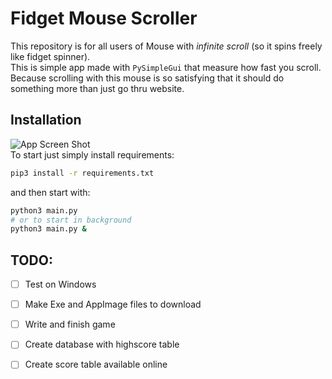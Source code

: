 # Fidget Mouse Scroller
This repository is for all users of Mouse with *infinite scroll* (so it spins freely like fidget spinner).  
This is simple app made with `PySimpleGui` that measure how fast you scroll.  
Because scrolling with this mouse is so satisfying that it should do something more than just go thru website.  
##  Installation
![App Screen Shot](documentation/AppScreenShot.png)  
 To start just simply install requirements:  
 ```bash
pip3 install -r requirements.txt
```
and then start with:
```bash
python3 main.py
# or to start in background
python3 main.py &
```
## TODO:
- [ ] Test on Windows 
- [ ] Make Exe and AppImage files to download
- [ ] Write and finish game
- [ ] Create database with highscore table
- [ ] Create score table available online


